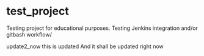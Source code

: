 # test_project
Testing project for educational purposes.
Testing Jenkins integration and/or gitbash workflow/

update2_now this is updated
And it shall be updated right now
